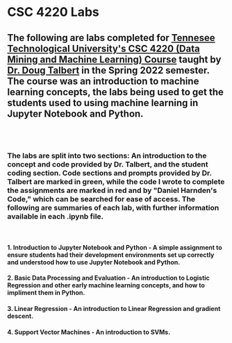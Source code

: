 # CSC 4220 Labs

## The following are labs completed for [Tennesee Technological University's CSC 4220 (Data Mining and Machine Learning) Course](https://catalog.tntech.edu/preview_course_nopop.php?catoid=29&coid=90700) taught by [Dr. Doug Talbert](https://www.tntech.edu/directory/engineering/faculty/doug-talbert.php) in the Spring 2022 semester. The course was an introduction to machine learning concepts, the labs being used to get the students used to using machine learning in Jupyter Notebook and Python.

<br><br>

### The labs are split into two sections: An introduction to the concept and code provided by Dr. Talbert, and the student coding section. Code sections and prompts provided by Dr. Talbert are marked in green, while the code I wrote to complete the assignments are marked in red and by "Daniel Harnden's Code," which can be searched for ease of access. The following are summaries of each lab, with further information available in each .ipynb file.

<br>

#### 1. Introduction to Jupyter Notebook and Python - A simple assignment to ensure students had their development environments set up correctly and understood how to use Jupyter Notebook and Python.

#### 2. Basic Data Processing and Evaluation - An introduction to Logistic Regression and other early machine learning concepts, and how to impliment them in Python.

#### 3. Linear Regression - An introduction to Linear Regression and gradient descent.

#### 4. Support Vector Machines - An introduction to SVMs.
